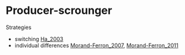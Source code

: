 # Producer-scrounger 

Strategies

- switching [Ha_2003](../papers/Ha_2003.md)
- individual differences [Morand-Ferron_2007](../papers/Morand-Ferron_2007.md), [Morand-Ferron_2011](../papers/Morand-Ferron_2011.md)